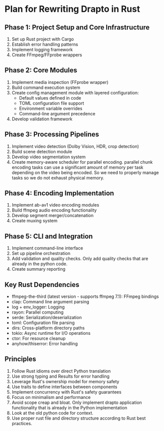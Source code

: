 # Plan for Rewriting Drapto in Rust

## Phase 1: Project Setup and Core Infrastructure
1. Set up Rust project with Cargo
2. Establish error handling patterns
3. Implement logging framework
4. Create FFmpeg/FFprobe wrappers

## Phase 2: Core Modules
1. Implement media inspection (FFprobe wrapper)
2. Build command execution system
3. Create config management module with layered configuration:
   - Default values defined in code
   - TOML configuration file support
   - Environment variable overrides 
   - Command-line argument precedence
4. Develop validation framework

## Phase 3: Processing Pipelines
1. Implement video detection (Dolby Vision, HDR, crop detection)
2. Build scene detection module
3. Develop video segmentation system
4. Create memory-aware scheduler for parallel encoding. parallel chunk encoding tasks can use a significant amount of memory per task depending on the video being encoded. So we need to properly manage tasks so we do not exhaust physical memory.

## Phase 4: Encoding Implementation
1. Implement ab-av1 video encoding modules
2. Build ffmpeg audio encoding functionality
3. Develop segment merger/concatenation
4. Create muxing system

## Phase 5: CLI and Integration
1. Implement command-line interface
2. Set up pipeline orchestration
3. Add validation and quality checks. Only add quality checks that are already in the python code.
4. Create summary reporting

## Key Rust Dependencies
- ffmpeg-the-third (latest version - supports ffmpeg 7.1): FFmpeg bindings
- clap: Command line argument parsing
- log + env_logger: Logging
- rayon: Parallel computing
- serde: Serialization/deserialization
- toml: Configuration file parsing
- dirs: Cross-platform directory paths
- tokio: Async runtime for I/O operations
- ctor: For resource cleanup
- anyhow/thiserror: Error handling

## Principles
1. Follow Rust idioms over direct Python translation
2. Use strong typing and Results for error handling
3. Leverage Rust's ownership model for memory safety
4. Use traits to define interfaces between components
5. Implement concurrency with Rust's safety guarantees
6. Focus on minimalism and performance
7. Avoid scope creap and bloat. Only implement drapto application functionality that is already in the Python implementation
8. Look at the old python code for context.
9. Use proper rust file and directory structure according to Rust best practices.
